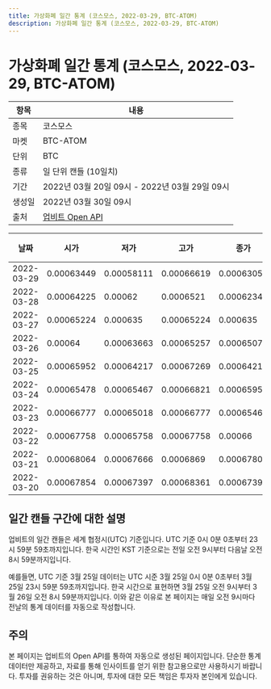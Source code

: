 ```yaml
---
title: 가상화폐 일간 통계 (코스모스, 2022-03-29, BTC-ATOM)
description: 가상화폐 일간 통계 (코스모스, 2022-03-29, BTC-ATOM)
---
```



가상화폐 일간 통계 (코스모스, 2022-03-29, BTC-ATOM)
===

|항목|내용|
|--|--|
|종목|코스모스|
|마켓|BTC-ATOM|
|단위|BTC|
|종류|일 단위 캔들 (10일치)|
|기간|2022년 03월 20일 09시 - 2022년 03월 29일 09시|
|생성일|2022년 03월 30일 09시|
|출처|[업비트 Open API](https://docs.upbit.com)|


|날짜|시가|저가|고가|종가|비고|
|--|--|--|--|--|--|
|2022-03-29|0.00063449|0.00058111|0.00066619|0.00063059|    |
|2022-03-28|0.00064225|0.00062|0.0006521|0.00062341|    |
|2022-03-27|0.00065224|0.000635|0.00065224|0.000635|    |
|2022-03-26|0.00064|0.00063663|0.00065257|0.00065074|    |
|2022-03-25|0.00065952|0.00064217|0.00067269|0.00064217|    |
|2022-03-24|0.00065478|0.00065467|0.00066821|0.00065952|    |
|2022-03-23|0.00066777|0.00065018|0.00066777|0.00065467|    |
|2022-03-22|0.00067758|0.00065758|0.00067758|0.00066|    |
|2022-03-21|0.00068064|0.00067666|0.0006869|0.00067809|    |
|2022-03-20|0.00067854|0.00067397|0.00068361|0.00067397|    |


일간 캔들 구간에 대한 설명
---


업비트의 일간 캔들은 세계 협정시(UTC) 기준입니다. 
UTC 기준 0시 0분 0초부터 23시 59분 59초까지입니다. 
한국 시간인 KST 기준으로는 전일 오전 9시부터 다음날 오전 8시 59분까지입니다. 


예를들면, UTC 기준 3월 25일 데이터는 UTC 시준 3월 25일 0시 0분 0초부터 3월 25일 23시 59분 59초까지입니다. 
한국 시간으로 표현하면 3월 25일 오전 9시부터 3월 26일 오전 8시 59분까지입니다. 
이와 같은 이유로 본 페이지는 매일 오전 9시마다 전날의 통계 데이터를 자동으로 작성합니다. 


주의
---


본 페이지는 업비트의 Open API를 통하여 자동으로 생성된 페이지입니다. 
단순한 통계 데이터만 제공하고, 자료를 통해 인사이트를 얻기 위한 참고용으로만 사용하시기 바랍니다. 
투자를 권유하는 것은 아니며, 투자에 대한 모든 책임은 투자자 본인에게 있습니다. 
